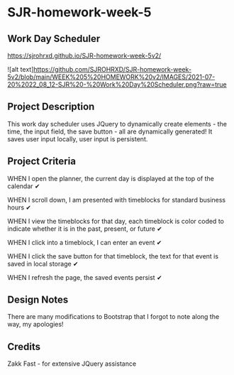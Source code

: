 # SJR-homework-week-5

## Work Day Scheduler

https://sjrohrxd.github.io/SJR-homework-week-5v2/

![alt text]https://github.com/SJROHRXD/SJR-homework-week-5v2/blob/main/WEEK%205%20HOMEWORK%20v2/IMAGES/2021-07-20%2022_08_12-SJR%20-%20Work%20Day%20Scheduler.png?raw=true

## Project Description

This work day scheduler uses JQuery to dynamically create elements - the time, the input field, the save button - all are dynamically generated! It saves user input locally, user input is persistent.

## Project Criteria

WHEN I open the planner, the current day is displayed at the top of the calendar ✔

WHEN I scroll down, I am presented with timeblocks for standard business hours ✔

WHEN I view the timeblocks for that day, each timeblock is color coded to indicate whether it is in the past, present, or future ✔

WHEN I click into a timeblock, I can enter an event ✔

WHEN I click the save button for that timeblock, the text for that event is saved in local storage ✔

WHEN I refresh the page, the saved events persist ✔

## Design Notes

There are many modifications to Bootstrap that I forgot to note along the way, my apologies!

## Credits

Zakk Fast - for extensive JQuery assistance
